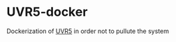 # UVR5-docker
Dockerization of [UVR5](https://github.com/Anjok07/ultimatevocalremovergui) in order not to pullute the system 
